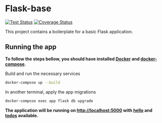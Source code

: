 # Flask-base

[![Test Status](https://github.com/bgildson/flask-base/workflows/Test%20and%20Report%20Coverage/badge.svg)](https://github.com/bgildson/flask-base/actions?workflow=test)
[![Coverage Status](https://coveralls.io/repos/github/bgildson/flask-base/badge.svg?branch=master)](https://coveralls.io/github/bgildson/flask-base?branch=master)

This project contains a boilerplate for a basic Flask application.

## Running the app

**To follow the steps bellow, you should have installed [Docker](https://docs.docker.com/get-docker/) and [docker-compose](https://docs.docker.com/compose/install/).**

Build and run the necessary services
```sh
docker-compose up --build
```

In another terminal, apply the app migrations
```sh
docker-compose exec app flask db upgrade
```

**The application will be running on [http://localhost:5000](http://localhost:5000/hello/) with [hello](http://localhost:5000/hello/) and [todos](http://localhost:5000/todos/) available.**
